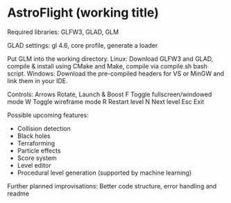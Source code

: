 # AstroFlight (working title)
Required libraries:
GLFW3, GLAD, GLM

GLAD settings: gl 4.6, core profile, generate a loader

Put GLM into the working directory.
Linux: Download GLFW3 and GLAD, compile & install using CMake and Make, compile via compile.sh bash script.
Windows: Download the pre-compiled headers for VS or MinGW and link them in your IDE.

Controls:
Arrows  Rotate, Launch & Boost
F       Toggle fullscreen/windowed mode
W       Toggle wireframe mode
R       Restart level
N       Next level
Esc     Exit

Possible upcoming features:
- Collision detection
- Black holes
- Terraforming
- Particle effects
- Score system
- Level editor
- Procedural level generation (supported by machine learning)

Further planned improvisations:
Better code structure, error handling and readme
